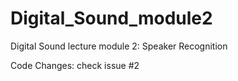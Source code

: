 # Digital_Sound_module2
Digital Sound lecture module 2: Speaker Recognition

Code Changes: check issue #2
